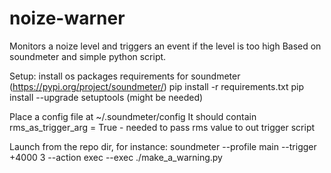 # noize-warner
Monitors a noize level and triggers an event if the level is too high
Based on soundmeter and simple python script.

Setup:
install os packages requirements for soundmeter (https://pypi.org/project/soundmeter/)
pip install -r requirements.txt
pip install --upgrade setuptools (might be needed)

Place a config file at ~/.soundmeter/config
It should contain rms_as_trigger_arg = True - needed to pass rms value to out trigger script

Launch from the repo dir, for instance:
soundmeter --profile main --trigger +4000 3 --action exec --exec ./make_a_warning.py